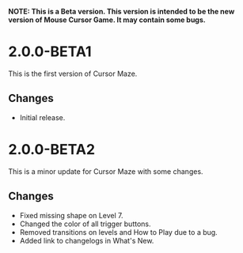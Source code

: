 **NOTE: This is a Beta version. This version is intended to be the new version of Mouse Cursor Game. It may contain some bugs.**

# 2.0.0-BETA1
This is the first version of Cursor Maze.

## Changes
- Initial release.

# 2.0.0-BETA2
This is a minor update for Cursor Maze with some changes.

## Changes
- Fixed missing shape on Level 7.
- Changed the color of all trigger buttons.
- Removed transitions on levels and How to Play due to a bug.
- Added link to changelogs in What's New.
